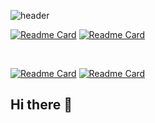 ![header](https://capsule-render.vercel.app/api?type=transparent&height=200&desc=[4조]Kafka&section=header&text=SK-Techno-Queen&fontSize=90&animation=twinkling&fontColor=fbc76f&descSize=30&descAlign=50&descAlignY=80)

[![Readme Card](https://github-readme-stats.vercel.app/api/pin/?username=SK-Techno-Queen&repo=Jeju_Server)](https://github.com/SK-Techno-Queen/Jeju_Server)
[![Readme Card](https://github-readme-stats.vercel.app/api/pin/?username=SK-Techno-Queen&repo=Jeju_Client)](https://github.com/SK-Techno-Queen/Jeju_Client)
<!-- [![Readme Card](https://github-readme-stats.vercel.app/api/pin/?username=SK-Techno-Queen&repo=Jeju_Producer)](https://github.com/SK-Techno-Queen/Jeju_Producer) -->

<br />

[![Readme Card](https://github-readme-stats.vercel.app/api/pin/?username=SK-Techno-Queen&repo=DC_Log_Fast_Monitoring)](https://github.com/SK-Techno-Queen/DC_Log_Fast_Monitoring)
[![Readme Card](https://github-readme-stats.vercel.app/api/pin/?username=SK-Techno-Queen&repo=DataCenter_RealTime_Monitoring)](https://github.com/SK-Techno-Queen/DataCenter_RealTime_Monitoring)


## Hi there 👋

<!--

**Here are some ideas to get you started:**

🙋‍♀️ A short introduction - what is your organization all about?
🌈 Contribution guidelines - how can the community get involved?
👩‍💻 Useful resources - where can the community find your docs? Is there anything else the community should know?
🍿 Fun facts - what does your team eat for breakfast?
🧙 Remember, you can do mighty things with the power of [Markdown](https://docs.github.com/github/writing-on-github/getting-started-with-writing-and-formatting-on-github/basic-writing-and-formatting-syntax)
-->

